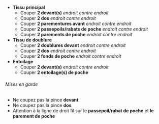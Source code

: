 - **Tissu principal**
   - Couper **2 devant(s)** _endroit contre endroit_
   - Couper **2 dos** _endroit contre endroit_
   - Couper **2 parementures avant** _endroit contre endroit_
   - Couper **2 passepoils/rabats de poche** _endroit contre endroit_
   - Couper **2 parements de poche** _endroit contre endroit_
 - **Tissu de doublure**
   - Couper **2 doublures devant** _endroit contre endroit_
   - Couper **2 dos** _endroit contre endroit_
   - Couper **2 fonds de poche** _endroit contre endroit_
 - **Entoilage**
   - Couper **2 devant(s)** _endroit contre endroit_
   - Couper **2 entoilage(s) de poche**

<Warning>

###### Mises en garde

 - Ne coupez pas la pince **devant**
 - Ne coupez pas la pince **dos**
 - Attention à la ligne de droit fil sur le **passepoil/rabat de poche** et **le parement de poche**

</Warning>

